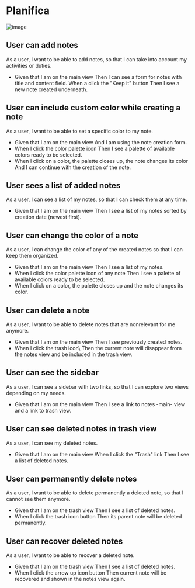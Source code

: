 # Planifica
![image](https://github.com/AntMient/Planifica/assets/102553238/8054df10-387c-475f-b74f-aeb363b49bd6)
## User can add notes
As a user, I want to be able to add notes, so that I can take into account my activities or duties.

- Given that I am on the main view
Then I can see a form for notes with title and content field.
When a click the "Keep it" button
Then I see a new note created underneath.

## User can include custom color while creating a note
As a user, I want to be able to set a specific color to my note.

- Given that I am on the main view
And I am using the note creation form.
- When I click the color palette icon
Then I see a palette of available colors ready to be selected.
- When I click on a color, the palette closes up, the note changes its color
And I can continue with the creation of the note.

## User sees a list of added notes
As a user, I can see a list of my notes, so that I can check them at any time.

- Given that I am on the main view
Then I see a list of my notes sorted by creation date (newest first).

## User can change the color of a note
As a user, I can change the color of any of the created notes so that I can keep them organized.

- Given that I am on the main view
Then I see a list of my notes.
- When I click the color palette icon of any note
Then I see a palette of available colors ready to be selected.
- When I click on a color, the palette closes up and the note changes its color.

## User can delete a note
As a user, I want to be able to delete notes that are nonrelevant for me anymore.

- Given that I am on the main view
Then I see previously created notes.
- When I click the trash icon\ Then the current note will disappear from the notes view and be included in the trash view.

## User can see the sidebar
As a user, I can see a sidebar with two links, so that I can explore two views depending on my needs.

- Given that I am on the main view
Then I see a link to notes -main- view and a link to trash view.

## User can see deleted notes in trash view
As a user, I can see my deleted notes.

- Given that I am on the main view
When I click the "Trash" link
Then I see a list of deleted notes.

## User can permanently delete notes
As a user, I want to be able to delete permanently a deleted note, so that I cannot see them anymore.

- Given that I am on the trash view
Then I see a list of deleted notes.
- When I click the trash icon button
Then its parent note will be deleted permanently.


## User can recover deleted notes
As a user, I want to be able to recover a deleted note.

- Given that I am on the trash view
Then I see a list of deleted notes.
- When I click the arrow up icon button
Then current note will be recovered and shown in the notes view again.
